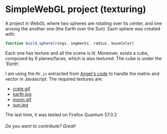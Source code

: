 SimpleWebGL project (texturing)
===================

A project in WebGL where two spheres are rotating over its center, and one aroung the another one (the Earth over the Sun). Each sphere was created with:
```js
function build_sphere(rings, segments, radius, baseColor)
```
Each one has texture and all the scene is lit. Moreover, exists a cube, composed by 6 planes/faces, which is also textured. The cube is under the *'Earth'*.

I am using the `MV.js` extracted from [Angel's code](https://github.com/esangel/WebGL/tree/master/Common) to handle the matrix and vector in Javascript. The required textures are:
* [crate.gif](http://ccg.ciens.ucv.ve/~esmitt/files/textures/crate.gif)
* [earth.jpg](http://ccg.ciens.ucv.ve/~esmitt/files/textures/earth.jpg)
* [moon.gif](http://ccg.ciens.ucv.ve/~esmitt/files/textures/moon.gif)
* [sun.jpg](http://ccg.ciens.ucv.ve/~esmitt/files/textures/sun.jpg)

The last time, it was tested on Firefox Quantum 57.0.2

###### Do you want to contribute? Great!